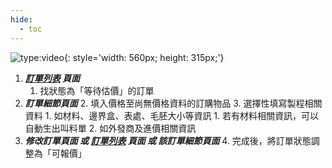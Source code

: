 ```yaml
---
hide:
  - toc
---
```

![type:video](https://www.youtube.com/embed/XJibhSkAWYQ){: style='width: 560px; height: 315px;'}

1. **_[訂單列表](https://cam.remotenc.com/order_list/) 頁面_**
    1. 找狀態為「等待估價」的訂單
2. **_訂單細節頁面_**
    2. 填入價格至尚無價格資料的訂購物品
    3. 選擇性填寫製程相關資料
        1. 如材料、邊界盒、表處、毛胚大小等資訊
            1. 若有材料相關資訊，可以自動生出叫料單
        2. 如外發商及進價相關資訊
3. **_修改訂單頁面 或 [訂單列表](https://cam.remotenc.com/order_list/) 頁面 或 該訂單細節頁面_**
    4. 完成後，將訂單狀態調整為「可報價」
